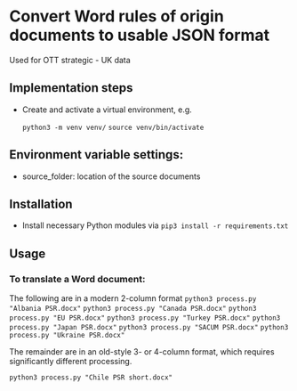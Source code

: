 # Convert Word rules of origin documents to usable JSON format

Used for OTT strategic - UK data

## Implementation steps

- Create and activate a virtual environment, e.g.

  `python3 -m venv venv/`
  `source venv/bin/activate`

## Environment variable settings:

- source_folder: location of the source documents

## Installation

- Install necessary Python modules via `pip3 install -r requirements.txt`

## Usage

### To translate a Word document:

The following are in a modern 2-column format
`python3 process.py "Albania PSR.docx"`
`python3 process.py "Canada PSR.docx"`
`python3 process.py "EU PSR.docx"`
`python3 process.py "Turkey PSR.docx"`
`python3 process.py "Japan PSR.docx"`
`python3 process.py "SACUM PSR.docx"`
`python3 process.py "Ukraine PSR.docx"`

The remainder are in an old-style 3- or 4-column format, which requires significantly different processing.

`python3 process.py "Chile PSR short.docx"`
